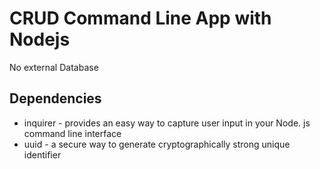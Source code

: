 # CRUD Command Line App with Nodejs

No external Database

## Dependencies

* inquirer - provides an easy way to capture user input in your Node. js command line interface
* uuid - a secure way to generate cryptographically strong unique identifier
